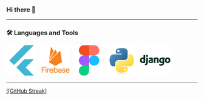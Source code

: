 ### Hi there 👋

<!--
**akeemsanyaolu/akeemsanyaolu** is a ✨ _special_ ✨ repository because its `README.md` (this file) appears on your GitHub profile.

Here are some ideas to get you started:

- 🔭 I’m currently working on ...
- 🌱 I’m currently learning ...
- 👯 I’m looking to collaborate on ...
- 🤔 I’m looking for help with ...
- 💬 Ask me about ...
- 📫 How to reach me: ...
- 😄 Pronouns: ...
- ⚡ Fun fact: ...
-->

---


### 🛠️ Languages and Tools
<div>
  <img src="https://github.com/devicons/devicon/blob/master/icons/flutter/flutter-plain.svg" title="Flutter" alt="Flutter" width="80" height="80"/>&nbsp;
    <img src="https://github.com/devicons/devicon/blob/master/icons/firebase/firebase-plain-wordmark.svg" title="Firebase" alt="Firebase" width="80" height="80"/>&nbsp;
    <img src="https://github.com/devicons/devicon/blob/master/icons/figma/figma-original.svg" title="Figma" alt="Figma" width="80" height="80"/>&nbsp;
    <img src="https://github.com/devicons/devicon/blob/master/icons/python/python-original.svg" title="Go" alt="Golang" width="80" height="80"/>&nbsp;
    <img src="https://github.com/devicons/devicon/blob/master/icons/django/django-plain-wordmark.svg" title="Nodejs" alt="Django" width="80" height="80"/>&nbsp;

</div>

---


[![GitHub Streak]](https://git.io/streak-stats)

